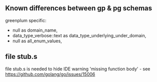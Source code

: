 ## Known differences between gp & pg schemas

greenplum specific:

* null as domain_name,
* data_type_verbose::text as data_type_underlying_under_domain,
* null as all_enum_values,

## file stub.s

file stub.s is needed to hide IDE warning 'missing function body' - see https://github.com/golang/go/issues/15006
